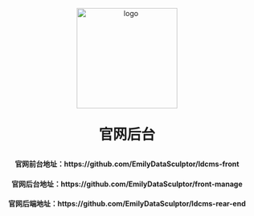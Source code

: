 <p align="center">
	<img alt="logo" src="https://thumbnail0.baidupcs.com/thumbnail/b916025a0i5449361627d62f5ac94387?fid=1102438199308-250528-1095850052543233&time=1726038000&rt=sh&sign=FDTAER-DCb740ccc5511e5e8fedcff06b081203-YkLQbegBRDGvnbx8QjoCtVVm734%3D&expires=8h&chkv=0&chkbd=0&chkpc=&dp-logid=141718338706016110&dp-callid=0&file_type=0&size=c710_u400&quality=100&vuk=-&ft=video" style=" width: 200px; height: 200px ">
</p>
<h1 align="center" style="margin: 30px 0 30px; font-weight: bold;">官网后台</h1>
<h4 align="center"> 官网前台地址：https://github.com/EmilyDataSculptor/ldcms-front</h4>
<h4 align="center">  官网后台地址：https://github.com/EmilyDataSculptor/front-manage </h4>
<h4 align="center">  官网后端地址：https://github.com/EmilyDataSculptor/ldcms-rear-end </h4>
